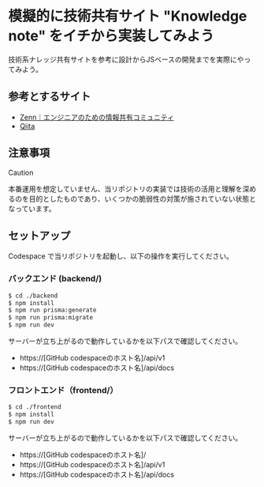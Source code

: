 # 模擬的に技術共有サイト "Knowledge note" をイチから実装してみよう

技術系ナレッジ共有サイトを参考に設計からJSベースの開発までを実際にやってみよう。

## 参考とするサイト

- [Zenn｜エンジニアのための情報共有コミュニティ](https://zenn.dev/)
- [Qiita](https://qiita.com/)

## 注意事項

> [!CAUTION]
> 本番運用を想定していません、当リポジトリの実装では技術の活用と理解を深めるのを目的としたものであり、いくつかの脆弱性の対策が施されていない状態となっています。

## セットアップ

Codespace で当リポジトリを起動し、以下の操作を実行してください。

### バックエンド (backend/)

```sh
$ cd ./backend
$ npm install
$ npm run prisma:generate
$ npm run prisma:migrate
$ npm run dev
```

サーバーが立ち上がるので動作しているかを以下パスで確認してください。

- https://[GitHub codespaceのホスト名]/api/v1
- https://[GitHub codespaceのホスト名]/api/docs

### フロントエンド（frontend/）

```sh
$ cd ./frontend
$ npm install
$ npm run dev
```

サーバーが立ち上がるので動作しているかを以下パスで確認してください。

- https://[GitHub codespaceのホスト名]/
- https://[GitHub codespaceのホスト名]/api/v1
- https://[GitHub codespaceのホスト名]/api/docs
